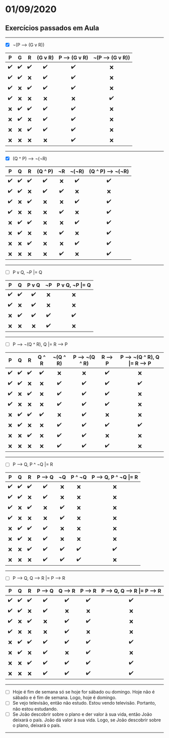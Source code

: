# 01/09/2020

## Exercícios passados em Aula
------------------------------------------------------------------------------------------------------------------------------------------------------------------------------------
- [X] ¬(P ⟶ (G v R))

|                P |                G |                R |          (G v R) |     P ⟶ (G v R) |  ¬(P ⟶ (G v R)) |
|:----------------:|:----------------:|:----------------:|:----------------:|:----------------:|:----------------:|
|:heavy_check_mark:|:heavy_check_mark:|:heavy_check_mark:|:heavy_check_mark:|:heavy_check_mark:|:x:               |
|:heavy_check_mark:|:heavy_check_mark:|:x:               |:heavy_check_mark:|:heavy_check_mark:|:x:               |
|:heavy_check_mark:|:x:               |:heavy_check_mark:|:heavy_check_mark:|:heavy_check_mark:|:x:               |
|:heavy_check_mark:|:x:               |:x:               |:x:               |:x:               |:heavy_check_mark:|
|:x:               |:heavy_check_mark:|:heavy_check_mark:|:heavy_check_mark:|:heavy_check_mark:|:x:               |
|:x:               |:heavy_check_mark:|:x:               |:heavy_check_mark:|:heavy_check_mark:|:x:               |
|:x:               |:x:               |:heavy_check_mark:|:heavy_check_mark:|:heavy_check_mark:|:x:               |
|:x:               |:x:               |:x:               |:x:               |:heavy_check_mark:|:x:               |
------------------------------------------------------------------------------------------------------------------------------------------------------------------------------------
- [X] (Q ^ P) ⟶ ¬(¬R)

|                P |                Q |                R |          (Q ^ P) |               ¬R |            ¬(¬R) | (Q ^ P) ⟶ ¬(¬R) |
|:----------------:|:----------------:|:----------------:|:----------------:|:----------------:|:----------------:|:----------------:|
|:heavy_check_mark:|:heavy_check_mark:|:heavy_check_mark:|:heavy_check_mark:|:x:               |:heavy_check_mark:|:heavy_check_mark:|
|:heavy_check_mark:|:heavy_check_mark:|:x:               |:heavy_check_mark:|:heavy_check_mark:|:x:               |:x:               |
|:heavy_check_mark:|:x:               |:heavy_check_mark:|:x:               |:x:               |:heavy_check_mark:|:heavy_check_mark:|
|:heavy_check_mark:|:x:               |:x:               |:x:               |:heavy_check_mark:|:x:               |:heavy_check_mark:|
|:x:               |:heavy_check_mark:|:heavy_check_mark:|:x:               |:x:               |:heavy_check_mark:|:heavy_check_mark:|
|:x:               |:heavy_check_mark:|:x:               |:x:               |:heavy_check_mark:|:x:               |:heavy_check_mark:|
|:x:               |:x:               |:heavy_check_mark:|:x:               |:x:               |:heavy_check_mark:|:heavy_check_mark:|
|:x:               |:x:               |:x:               |:x:               |:heavy_check_mark:|:x:               |:heavy_check_mark:|
------------------------------------------------------------------------------------------------------------------------------------------------------------------------------------
- [ ] P v Q, ¬P |= Q

|                P |                Q |            P v Q |               ¬P |  P v Q, ¬P \|= Q |
|:----------------:|:----------------:|:----------------:|:----------------:|:----------------:|
|:heavy_check_mark:|:heavy_check_mark:|:heavy_check_mark:|:x:               |:x:               |
|:heavy_check_mark:|:x:               |:heavy_check_mark:|:x:               |:x:               |
|:x:               |:heavy_check_mark:|:heavy_check_mark:|:heavy_check_mark:|:heavy_check_mark:|
|:x:               |:x:               |:x:               |:heavy_check_mark:|:x:               |
------------------------------------------------------------------------------------------------------------------------------------------------------------------------------------
- [ ] P ⟶ ¬(Q ^ R), Q |= R ⟶ P

|                P |                Q |                R |            Q ^ R |         ¬(Q ^ R) |    P ⟶ ¬(Q ^ R) | R ⟶ P | P ⟶ ¬(Q ^ R), Q \|= R ⟶ P |
|:----------------:|:----------------:|:----------------:|:----------------:|:----------------:|:----------------:|:----------------:|:----------------:|
|:heavy_check_mark:|:heavy_check_mark:|:heavy_check_mark:|:heavy_check_mark:|:x:               |:x:               |:heavy_check_mark:|:x:               |
|:heavy_check_mark:|:heavy_check_mark:|:x:               |:x:               |:heavy_check_mark:|:heavy_check_mark:|:heavy_check_mark:|:heavy_check_mark:|
|:heavy_check_mark:|:x:               |:heavy_check_mark:|:x:               |:heavy_check_mark:|:heavy_check_mark:|:heavy_check_mark:|:x:               |
|:heavy_check_mark:|:x:               |:x:               |:x:               |:heavy_check_mark:|:heavy_check_mark:|:heavy_check_mark:|:x:               |
|:x:               |:heavy_check_mark:|:heavy_check_mark:|:heavy_check_mark:|:x:               |:heavy_check_mark:|:x:               |:x:               |
|:x:               |:heavy_check_mark:|:x:               |:x:               |:heavy_check_mark:|:heavy_check_mark:|:heavy_check_mark:|:heavy_check_mark:|
|:x:               |:x:               |:heavy_check_mark:|:x:               |:heavy_check_mark:|:heavy_check_mark:|:x:               |:x:               |
|:x:               |:x:               |:x:               |:x:               |:heavy_check_mark:|:heavy_check_mark:|:heavy_check_mark:|:x:               |
------------------------------------------------------------------------------------------------------------------------------------------------------------------------------------
- [ ] P ⟶ Q, P ^ ¬Q |= R

|                P |                Q |                R |            P ⟶ Q|                ¬Q|            P ^ ¬Q| P ⟶ Q, P ^ ¬Q \|= R|
|:----------------:|:----------------:|:----------------:|:----------------:|:----------------:|:----------------:|:----------------:|
|:heavy_check_mark:|:heavy_check_mark:|:heavy_check_mark:|:heavy_check_mark:|:x:               |:x:               |:x:               |
|:heavy_check_mark:|:heavy_check_mark:|:x:               |:heavy_check_mark:|:x:               |:x:               |:x:               |
|:heavy_check_mark:|:x:               |:heavy_check_mark:|:x:               |:heavy_check_mark:|:x:               |:x:               |
|:heavy_check_mark:|:x:               |:x:               |:x:               |:heavy_check_mark:|:x:               |:x:               |
|:x:               |:heavy_check_mark:|:heavy_check_mark:|:heavy_check_mark:|:x:               |:x:               |:x:               |
|:x:               |:heavy_check_mark:|:x:               |:heavy_check_mark:|:x:               |:x:               |:x:               |
|:x:               |:x:               |:heavy_check_mark:|:heavy_check_mark:|:heavy_check_mark:|:heavy_check_mark:|:heavy_check_mark:|
|:x:               |:x:               |:x:               |:heavy_check_mark:|:heavy_check_mark:|:heavy_check_mark:|:x:               |
------------------------------------------------------------------------------------------------------------------------------------------------------------------------------------
- [ ] P ⟶ Q, Q ⟶ R |= P ⟶ R

|                P |                Q |                R |            P ⟶ Q|            Q ⟶ R|            P ⟶ R|P ⟶ Q, Q ⟶ R \|= P ⟶ R|
|:----------------:|:----------------:|:----------------:|:----------------:|:----------------:|:----------------:|:----------------:|
|:heavy_check_mark:|:heavy_check_mark:|:heavy_check_mark:|:heavy_check_mark:|:heavy_check_mark:|:heavy_check_mark:|:heavy_check_mark:|
|:heavy_check_mark:|:heavy_check_mark:|:x:               |:heavy_check_mark:|:x:               |:x:               |:x:               |
|:heavy_check_mark:|:x:               |:heavy_check_mark:|:x:               |:heavy_check_mark:|:heavy_check_mark:|:x:               |
|:heavy_check_mark:|:x:               |:x:               |:x:               |:heavy_check_mark:|:x:               |:x:               |
|:x:               |:heavy_check_mark:|:heavy_check_mark:|:heavy_check_mark:|:heavy_check_mark:|:heavy_check_mark:|:heavy_check_mark:|
|:x:               |:heavy_check_mark:|:x:               |:heavy_check_mark:|:x:               |:heavy_check_mark:|:x:               |
|:x:               |:x:               |:heavy_check_mark:|:heavy_check_mark:|:heavy_check_mark:|:heavy_check_mark:|:heavy_check_mark:|
|:x:               |:x:               |:x:               |:heavy_check_mark:|:heavy_check_mark:|:heavy_check_mark:|:heavy_check_mark:|
------------------------------------------------------------------------------------------------------------------------------------------------------------------------------------

- [ ]  Hoje é fim de semana só se hoje for sábado ou domingo. Hoje não é sábado e é fim de semana. Logo, hoje é domingo.
- [ ]  Se vejo televisão, então não estudo. Estou vendo televisão. Portanto, não estou estudando.
- [ ]  Se João descobrir sobre o plano e der valor à sua vida, então João deixará o paı́s. João dá valor à sua vida. Logo, se João descobrir sobre o plano, deixará o paı́s.
------------------------------------------------------------------------------------------------------------------------------------------------------------------------------------
